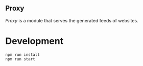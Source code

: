 Proxy
-----

*Proxy* is a module that serves the generated feeds of websites.


# Development

```
npm run install
npm run start
```

